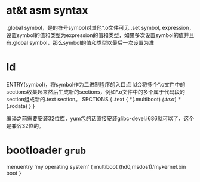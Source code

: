 # at&t asm syntax

.global symbol，是的符号symbol对其他*.o文件可见
.set symbol, expression，设置symbol的值和类型为expression的值和类型，如果多次设置symbol的值并且有.global symbol，那么symbol的值和类型以最后一次设置为准

# ld

ENTRY(symbol)，将symbol作为二进制程序的入口点
ld会将多个*.o文件中的sections收集起来然后生成新的sections，例如*.o文件中的多个属于代码段的section组成新的.text section。
SECTIONS
{
  .text
  {
     *(.multiboot)
     *(.text*)
     *(.rodata)
  }
}

编译之前需要安装32位库，yum包的话直接安装glibc-devel.i686就可以了，这个是兼容32位的。

# bootloader `grub`

menuentry 'my operating system' {
    multiboot (hd0,msdos1)/mykernel.bin
    boot
}



